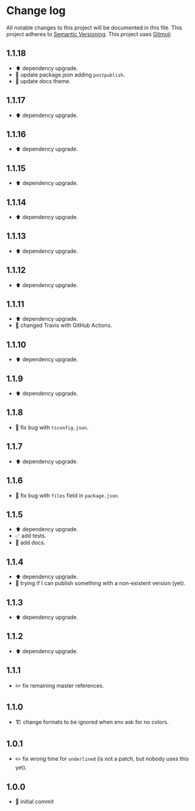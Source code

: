 # Change log
All notable changes to this project will be documented in this file.
This project adheres to [Semantic Versioning](https://semver.org/).
This project uses [Gitmoji](https://gitmoji.carloscuesta.me/)

## 1.1.18

- :arrow_up: dependency upgrade.
- :wrench: update package.json adding `postpublish`.
- :memo: update docs theme.

## 1.1.17

- :arrow_up: dependency upgrade.

## 1.1.16

- :arrow_up: dependency upgrade.

## 1.1.15

- :arrow_up: dependency upgrade.

## 1.1.14

- :arrow_up: dependency upgrade.

## 1.1.13

- :arrow_up: dependency upgrade.

## 1.1.12

- :arrow_up: dependency upgrade.

## 1.1.11

- :arrow_up: dependency upgrade.
- :construction_worker: changed Travis with GitHub Actions.

## 1.1.10

- :arrow_up: dependency upgrade.

## 1.1.9

- :arrow_up: dependency upgrade.

## 1.1.8

- :bug: fix bug with `tsconfig.json`.

## 1.1.7

- :arrow_up: dependency upgrade.

## 1.1.6

- :bug: fix bug with `files` field in `package.json`.

## 1.1.5

- :arrow_up: dependency upgrade.
- :white_check_mark: add tests.
- :memo: add docs.

## 1.1.4

- :arrow_up: dependency upgrade.
- :poop: trying if I can publish something with a non-existent version (yet).

## 1.1.3

- :arrow_up: dependency upgrade.

## 1.1.2

- :arrow_up: dependency upgrade.

## 1.1.1

- :pencil2: fix remaining master references.

## 1.1.0

- :building_construction: change formats to be ignored when env ask for no colors.

## 1.0.1

- :pencil2: fix wrong time for `underlined` (is not a patch, but nobody uses this yet).

## 1.0.0

- :tada: initial commit
